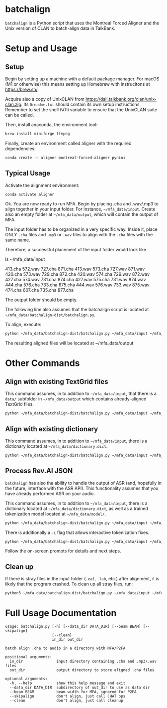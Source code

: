 # batchalign
`batchalign` is a Python script that uses the Montreal Forced Aligner and the Unix version of CLAN to batch-align data in TalkBank.

# Setup and Usage 

## Setup

Begin by setting up a machine with a default package manager. For macOS (M1 or otherwise) this means setting up Homebrew with instrucitons at https://brew.sh/.

Acquire also a copy of UnixCLAN from https://dali.talkbank.org/clan/unix-clan.zip. Its `0readme.txt` should contain its own setup instructions. Remember to set the shell `PATH` variable to ensure that the UnixCLAN suite can be called.

Then, install anaconda, the environment tool:

```bash
brew install miniforge ffmpeg
```

Finally, create an environment called aligner with the required dependencies:

```bash
conda create -n aligner montreal-forced-aligner pynini
```

## Typical Usage

Activate the alignment environment:

```bash
conda activate aligner
```

Ok. You are now ready to run MFA. Begin by placing .cha and .wav/.mp3 to align together in your input folder. For instance, `~/mfa_data/input`. Create also an empty folder at `~/mfa_data/output`, which will contain the output of MFA.

The input folder has to be organized in a very specific way. Inside it, place ONLY `.cha` files and `.mp3` or `.wav` files to align with the `.cha` files with the same name. 

Therefore, a successful placement of the input folder would look like

ls ~/mfa_data/input

  413.cha 572.wav 727.cha 871.cha
  413.wav 573.cha 727.wav 871.wav
  420.cha 573.wav 729.cha 872.cha
  420.wav 574.cha 729.wav 872.wav
  427.cha 574.wav 731.cha 874.cha
  427.wav 575.cha 731.wav 874.wav
  444.cha 576.cha 733.cha 875.cha
  444.wav 576.wav 733.wav 875.wav
  474.cha 607.cha 735.cha 877.cha


The output folder should be empty.

The following line also assumes that the batchalign script is located at `~/mfa_data/batchalign-dist/batchalign.py`.

To align, execute:

```bash
python ~/mfa_data/batchalign-dist/batchalign.py ~/mfa_data/input ~/mfa_data/output
```

The resulting aligned files will be located at ~/mfa_data/output.

# Other Commands

## Align with existing TextGrid files

This command assumes, in to addition to `~/mfa_data/input`, that there is a `data/` subfolder in `~/mfa_data/output` which contains already-aligned TextGrid files.

```bash
python ~/mfa_data/batchalign-dist/batchalign.py ~/mfa_data/input ~/mfa_data/output --skipalign
```

## Align with existing dictionary

This command assumes, in to addition to `~/mfa_data/input`, there is a dictionary located at `~/mfa_data/dictionary.dict`.

```bash
python ~/mfa_data/batchalign-dist/batchalign.py ~/mfa_data/input ~/mfa_data/output --dictionary ~/mfa_data/dictionary.dict
```

## Process Rev.AI JSON

`batchalign` has also the ability to handle the output of ASR (and, hopefully in the future, interface with the ASR API). This functionality assumes that you have already performed ASR on your audio.

This command assumes, in to addition to `~/mfa_data/input`, there is a dictionary located at `~/mfa_data/dictionary.dict`, as well as a trained tokenization model located at `~/mfa_data/model/`.


```bash
python ~/mfa_data/batchalign-dist/batchalign.py ~/mfa_data/input ~/mfa_data/output --retokenize ~/mfa_data/model
```

There is additionally a `-i` flag that allows interactive tokenization fixes. 

```bash
python ~/mfa_data/batchalign-dist/batchalign.py ~/mfa_data/input ~/mfa_data/output --retokenize ~/mfa_data/model -i
```

Follow the on-screen prompts for details and next steps.

## Clean up
If there is stray files in the input folder (`.eaf`, `.lab`, etc.) after alignment, it is likely that the program crashed. To clean up all stray files, run:

```bash
python3 ~/mfa_data/batchalign-dist/batchalign.py ~/mfa_data/input ~/mfa_data/output --clean
```

# Full Usage Documentation 

```
usage: batchalign.py [-h] [--data_dir DATA_DIR] [--beam BEAM] [--skipalign]
                     [--clean]
                     in_dir out_dir

batch align .cha to audio in a directory with MFA/P2FA

positional arguments:
  in_dir               input directory containing .cha and .mp3/.wav files
  out_dir              output directory to store aligned .cha files

optional arguments:
  -h, --help           show this help message and exit
  --data_dir DATA_DIR  subdirectory of out_dir to use as data dir
  --beam BEAM          beam width for MFA, ignored for P2FA
  --skipalign          don't align, just call CHAT ops
  --clean              don't align, just call cleanup
```
